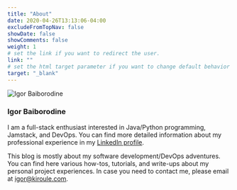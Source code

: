 ```yaml
---
title: "About"
date: 2020-04-26T13:13:06-04:00
excludeFromTopNav: false
showDate: false
showComments: false
weight: 1
# set the link if you want to redirect the user.
link: ""
# set the html target parameter if you want to change default behavior
target: "_blank"
---
```


![Igor Baiborodine](/img/content/page/about/author.jpg) 

### Igor Baiborodine

I am a full-stack enthusiast interested in Java/Python programming, Jamstack, and DevOps. You can find more detailed information about my professional experience in my [LinkedIn profile](https://www.linkedin.com/in/igorbaiborodine).

This blog is mostly about my software development/DevOps adventures. You can find here various how-tos, tutorials, and write-ups about my personal project experiences. In case you need to contact me, please email at [igor@kiroule.com](mailto:igor@kiroule.com).
